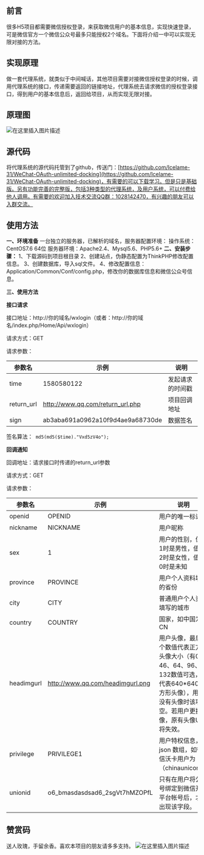 ## 前言

很多H5项目都需要微信授权登录，来获取微信用户的基本信息，实现快速登录，可是微信官方一个微信公众号最多只能授权2个域名。下面将介绍一中可以实现无限对接的方法。

## 实现原理

做一套代理系统，就类似于中间喊话，其他项目需要对接微信授权登录的时候，调用代理系统的接口，传递需要返回的链接地址，代理系统去请求微信的授权登录接口，得到用户的基本信息后，返回给项目，从而实现无限对接。
## 原理图
![在这里插入图片描述](https://img-blog.csdnimg.cn/20200530212522947.png?x-oss-process=image/watermark,type_ZmFuZ3poZW5naGVpdGk,shadow_10,text_aHR0cHM6Ly9ibG9nLmNzZG4ubmV0L3dlaXhpbl80NTc4NjgxMg==,size_16,color_FFFFFF,t_70#pic_center)
## 源代码
将代理系统的源代码托管到了github，传送门：[https://github.com/Icelame-31/WeChat-OAuth-unlimited-docking](https://github.com/Icelame-31/WeChat-OAuth-unlimited-docking)，有需要的可以下载学习。但是只是基础版。另有功能完善的完整版，包括3种类型的代理系统，及用户系统，可以付费给他人调用。有需要的欢迎加入技术交流QQ群：1028142470，有兴趣的朋友可以入群交流。
## 使用方法
**一、环境准备**
一台独立的服务器，已解析的域名，服务器配置环境：
操作系统：CentOS7.6 64位
服务器环境：Apache2.4、Mysql5.6、PHP5.6+
**二、安装步骤：**
1、下载源码到项目根目录
2、创建站点，伪静态配置为ThinkPHP修改配置信息。
3、创建数据库，导入sql文件。
4、修改配置信息：Application/Common/Conf/config.php，修改你的数据库信息和微信公众号信息。

**三、使用方法**

**接口请求**

接口地址：http://你的域名/wxlogin（或者：http://你的域名/index.php/Home/Api/wxlogin）

请求方式：GET

请求参数：

|参数名 | 示例 | 说明 |
|--|--|--|
| time| 1580580122| 发起请求的时间戳 |
| return_url | http://www.qq.com/return_url.php | 项目回调地址 |
| sign | ab3aba691a0962a10f9d4ae9a68730de | 数据签名 |

签名算法：` md5(md5($time)."Vxd5zV4o");`

**回调通知**

回调地址：请求接口时传递的return_url参数

请求方式：GET

请求参数：

|参数名 | 示例 | 说明 |
|--|--|--|
| openid| OPENID| 用户的唯一标识 |
| nickname| NICKNAME | 用户昵称 |
| sex| 1| 用户的性别，值为1时是男性，值为2时是女性，值为0时是未知 |
| province| PROVINCE | 用户个人资料填写的省份 |
| city| CITY| 普通用户个人资料填写的城市 |
| country| COUNTRY| 国家，如中国为CN |
| headimgurl| http://www.qq.com/headimgurl.png| 用户头像，最后一个数值代表正方形头像大小（有0、46、64、96、132数值可选，0代表640*640正方形头像），用户没有头像时该项为空。若用户更换头像，原有头像URL将失效。 |
| privilege| PRIVILEGE1| 用户特权信息，json 数组，如微信沃卡用户为（chinaunicom） |
| unionid| o6_bmasdasdsad6_2sgVt7hMZOPfL| 只有在用户将公众号绑定到微信开放平台帐号后，才会出现该字段。 |
## 赞赏码
送人玫瑰，手留余香。喜欢本项目的朋友请多多支持。
![在这里插入图片描述](https://img-blog.csdnimg.cn/20200530213452708.png?x-oss-process=image/watermark,type_ZmFuZ3poZW5naGVpdGk,shadow_10,text_aHR0cHM6Ly9ibG9nLmNzZG4ubmV0L3dlaXhpbl80NTc4NjgxMg==,size_16,color_FFFFFF,t_70#pic_center)